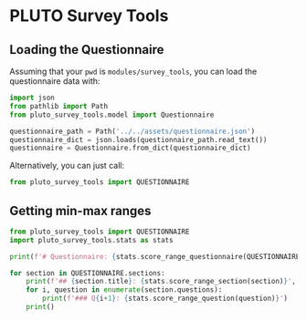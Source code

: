 # PLUTO Survey Tools

## Loading the Questionnaire

Assuming that your `pwd` is `modules/survey_tools`, you can load the questionnaire data with:

```python
import json
from pathlib import Path
from pluto_survey_tools.model import Questionnaire

questionnaire_path = Path('../../assets/questionnaire.json')
questionnaire_dict = json.loads(questionnaire_path.read_text())
questionnaire = Questionnaire.from_dict(questionnaire_dict)
```

Alternatively, you can just call:

```python
from pluto_survey_tools import QUESTIONNAIRE
```

## Getting min-max ranges

```python
from pluto_survey_tools import QUESTIONNAIRE
import pluto_survey_tools.stats as stats

print(f'# Questionnaire: {stats.score_range_questionnaire(QUESTIONNAIRE)}', end='\n\n')

for section in QUESTIONNAIRE.sections:
    print(f'## {section.title}: {stats.score_range_section(section)}', end='\n\n')
    for i, question in enumerate(section.questions):
        print(f'### Q{i+1}: {stats.score_range_question(question)}')
    print()
```